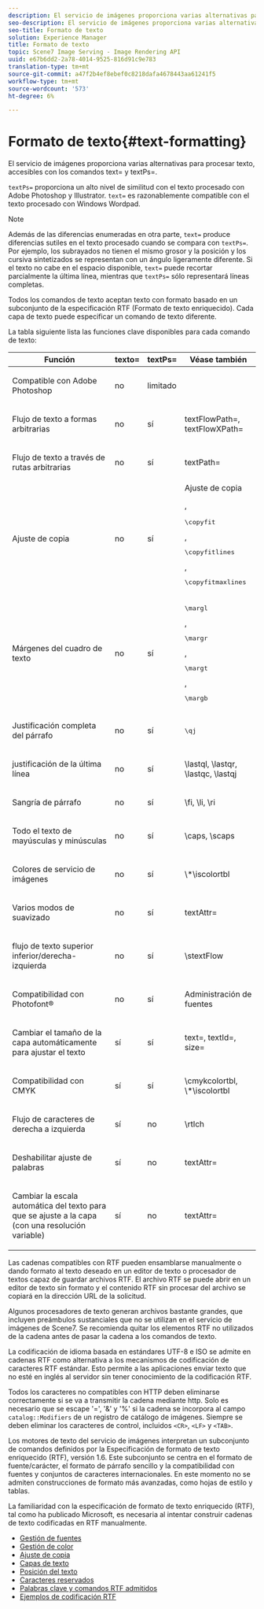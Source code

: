 ```yaml
---
description: El servicio de imágenes proporciona varias alternativas para procesar texto, accesibles con los comandos text= y textPs=.
seo-description: El servicio de imágenes proporciona varias alternativas para procesar texto, accesibles con los comandos text= y textPs=.
seo-title: Formato de texto
solution: Experience Manager
title: Formato de texto
topic: Scene7 Image Serving - Image Rendering API
uuid: e67b6dd2-2a78-4014-9525-816d91c9e783
translation-type: tm+mt
source-git-commit: a47f2b4ef8ebef0c8218dafa4678443aa61241f5
workflow-type: tm+mt
source-wordcount: '573'
ht-degree: 6%

---
```



# Formato de texto{#text-formatting}

El servicio de imágenes proporciona varias alternativas para procesar texto, accesibles con los comandos text= y textPs=.

`textPs=` proporciona un alto nivel de similitud con el texto procesado con Adobe Photoshop y Illustrator. `text=` es razonablemente compatible con el texto procesado con Windows Wordpad.

>[!NOTE]
>
>Además de las diferencias enumeradas en otra parte, `text=` produce diferencias sutiles en el texto procesado cuando se compara con `textPs=`. Por ejemplo, los subrayados no tienen el mismo grosor y la posición y los cursiva sintetizados se representan con un ángulo ligeramente diferente. Si el texto no cabe en el espacio disponible, `text=` puede recortar parcialmente la última línea, mientras que `textPs=` sólo representará líneas completas.

Todos los comandos de texto aceptan texto con formato basado en un subconjunto de la especificación RTF (Formato de texto enriquecido). Cada capa de texto puede especificar un comando de texto diferente.

La tabla siguiente lista las funciones clave disponibles para cada comando de texto:

<table id="table_9C41CBDA94C24805B538E5049B0137C6"> 
 <thead> 
  <tr> 
   <th class="entry"> <b> Función</b> </th> 
   <th class="entry"> <b> texto=</b> </th> 
   <th class="entry"> <b> textPs=</b> </th> 
   <th class="entry"> <b> Véase también</b> </th> 
  </tr> 
 </thead>
 <tbody> 
  <tr> 
   <td> <p> Compatible con Adobe Photoshop </p> </td> 
   <td> <p> no </p> </td> 
   <td> <p> limitado </p> </td> 
   <td> <p> </p> </td> 
  </tr> 
  <tr> 
   <td> <p>Flujo de texto a formas arbitrarias </p> </td> 
   <td> <p>no </p> </td> 
   <td> <p>sí </p> </td> 
   <td> <p>textFlowPath=, textFlowXPath= </p> </td> 
  </tr> 
  <tr> 
   <td> <p>Flujo de texto a través de rutas arbitrarias </p> </td> 
   <td> <p>no </p> </td> 
   <td> <p>sí </p> </td> 
   <td> <p>textPath= </p> </td> 
  </tr> 
  <tr> 
   <td> <p>Ajuste de copia </p> </td> 
   <td> <p>no </p> </td> 
   <td> <p>sí </p> </td> 
   <td> Ajuste de copia <p>, <pre>\copyfit</pre>, <pre>\copyfitlines</pre>, <pre>\copyfitmaxlines</pre> </p> </td> 
  </tr> 
  <tr> 
   <td> <p>Márgenes del cuadro de texto </p> </td> 
   <td> <p>no </p> </td> 
   <td> <p>sí </p> </td> 
   <td> <p><pre>\margl</pre>, <pre>\margr</pre>, <pre>\margt</pre>, <pre>\margb</pre> </p> </td> 
  </tr> 
  <tr> 
   <td> <p>Justificación completa del párrafo </p> </td> 
   <td> <p>no </p> </td> 
   <td> <p>sí </p> </td> 
   <td> <p><pre>\qj</pre> </p> </td> 
  </tr> 
  <tr> 
   <td> <p>justificación de la última línea </p> </td> 
   <td> <p>no </p> </td> 
   <td> <p>sí </p> </td> 
   <td> <p>\lastql, \lastqr, \lastqc, \lastqj </p> </td> 
  </tr> 
  <tr> 
   <td> <p>Sangría de párrafo </p> </td> 
   <td> <p>no </p> </td> 
   <td> <p>sí </p> </td> 
   <td> <p>\fi, \li, \ri </p> </td> 
  </tr> 
  <tr> 
   <td> <p>Todo el texto de mayúsculas y minúsculas </p> </td> 
   <td> <p>no </p> </td> 
   <td> <p>sí </p> </td> 
   <td> <p>\caps, \scaps </p> </td> 
  </tr> 
  <tr> 
   <td> <p>Colores de servicio de imágenes </p> </td> 
   <td> <p>no </p> </td> 
   <td> <p>sí </p> </td> 
   <td> <p>\*\iscolortbl </p> </td> 
  </tr> 
  <tr> 
   <td> <p>Varios modos de suavizado </p> </td> 
   <td> <p>no </p> </td> 
   <td> <p>sí </p> </td> 
   <td> <p>textAttr= </p> </td> 
  </tr> 
  <tr> 
   <td> <p>flujo de texto superior inferior/derecha-izquierda </p> </td> 
   <td> <p>no </p> </td> 
   <td> <p>sí </p> </td> 
   <td> <p>\stextFlow </p> </td> 
  </tr> 
  <tr> 
   <td> <p>Compatibilidad con Photofont® </p> </td> 
   <td> <p>no </p> </td> 
   <td> <p>sí </p> </td> 
   <td> Administración de fuentes </td> 
  </tr> 
  <tr> 
   <td> <p>Cambiar el tamaño de la capa automáticamente para ajustar el texto </p> </td> 
   <td> <p>sí </p> </td> 
   <td> <p>sí </p> </td> 
   <td> <p>text=, textId=, size= </p> </td> 
  </tr> 
  <tr> 
   <td> <p>Compatibilidad con CMYK </p> </td> 
   <td> <p>sí </p> </td> 
   <td> <p>sí </p> </td> 
   <td> <p>\cmykcolortbl, \*\iscolortbl </p> </td> 
  </tr> 
  <tr> 
   <td> <p>Flujo de caracteres de derecha a izquierda </p> </td> 
   <td> <p>sí </p> </td> 
   <td> <p>no </p> </td> 
   <td> <p>\rtlch </p> </td> 
  </tr> 
  <tr> 
   <td> <p>Deshabilitar ajuste de palabras </p> </td> 
   <td> <p>sí </p> </td> 
   <td> <p>no </p> </td> 
   <td> <p>textAttr= </p> </td> 
  </tr> 
  <tr> 
   <td> <p>Cambiar la escala automática del texto para que se ajuste a la capa (con una resolución variable) </p> </td> 
   <td> <p>sí </p> </td> 
   <td> <p>no </p> </td> 
   <td> <p>textAttr= </p> </td> 
  </tr> 
 </tbody> 
</table>

Las cadenas compatibles con RTF pueden ensamblarse manualmente o dando formato al texto deseado en un editor de texto o procesador de textos capaz de guardar archivos RTF. El archivo RTF se puede abrir en un editor de texto sin formato y el contenido RTF sin procesar del archivo se copiará en la dirección URL de la solicitud.

Algunos procesadores de texto generan archivos bastante grandes, que incluyen preámbulos sustanciales que no se utilizan en el servicio de imágenes de Scene7. Se recomienda quitar los elementos RTF no utilizados de la cadena antes de pasar la cadena a los comandos de texto.

La codificación de idioma basada en estándares UTF-8 e ISO se admite en cadenas RTF como alternativa a los mecanismos de codificación de caracteres RTF estándar. Esto permite a las aplicaciones enviar texto que no esté en inglés al servidor sin tener conocimiento de la codificación RTF.

Todos los caracteres no compatibles con HTTP deben eliminarse correctamente si se va a transmitir la cadena mediante http. Solo es necesario que se escape &#39;=&#39;, &#39;&amp;&#39; y &#39;%&#39; si la cadena se incorpora al campo `catalog::Modifiers` de un registro de catálogo de imágenes. Siempre se deben eliminar los caracteres de control, incluidos `<CR>`, `<LF>` y `<TAB>`.

Los motores de texto del servicio de imágenes interpretan un subconjunto de comandos definidos por la Especificación de formato de texto enriquecido (RTF), versión 1.6. Este subconjunto se centra en el formato de fuente/carácter, el formato de párrafo sencillo y la compatibilidad con fuentes y conjuntos de caracteres internacionales. En este momento no se admiten construcciones de formato más avanzadas, como hojas de estilo y tablas.

La familiaridad con la especificación de formato de texto enriquecido (RTF), tal como ha publicado Microsoft, es necesaria al intentar construir cadenas de texto codificadas en RTF manualmente.

* [Gestión de fuentes](r-font-handling.md)
* [Gestión de color](r-color-handling.md)
* [Ajuste de copia](r-copy-fitting.md)
* [Capas de texto](r-text-layers.md)
* [Posición del texto](r-text-positioning.md)
* [Caracteres reservados](r-reserved-characters.md)
* [Palabras clave y comandos RTF admitidos](c-supported-rtf-commands-and-keywords/c-supported-rtf-commands-and-keywords.md)
* [Ejemplos de codificación RTF](r-rtf-encoding-examples.md)
